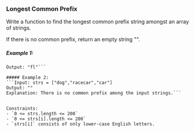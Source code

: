 ### Longest Common Prefix

Write a function to find the longest common prefix string amongst an array of strings.

If there is no common prefix, return an empty string "".

 

##### Example 1:

```Input: strs = ["flower","flow","flight"]
Output: "fl"```

##### Example 2:
```Input: strs = ["dog","racecar","car"]
Output: ""
Explanation: There is no common prefix among the input strings.```
 

Constraints:
- `0 <= strs.length <= 200`
- `0 <= strs[i].length <= 200`
- `strs[i]` consists of only lower-case English letters.